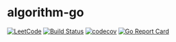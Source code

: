 # algorithm-go

[![LeetCode](https://img.shields.io/badge/leetcode-lijinglin2019-blue.svg)](https://leetcode.com/lijinglin2019)
[![Build Status](https://travis-ci.com/lijinglin2019/algorithm-go.svg?branch=master)](https://travis-ci.com/lijinglin2019/algorithm-go)
[![codecov](https://codecov.io/gh/lijinglin2019/algorithm-go/branch/master/graph/badge.svg)](https://codecov.io/gh/lijinglin2019/algorithm-go)
[![Go Report Card](https://goreportcard.com/badge/github.com/lijinglin2019/algorithm-go)](https://goreportcard.com/report/github.com/lijinglin2019/algorithm-go)
